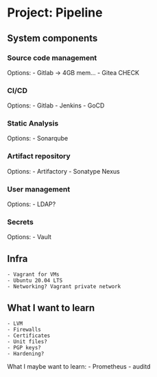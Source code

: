 # Project: Pipeline

## System components

### Source code management

Options:
    - Gitlab -> 4GB mem...
    - Gitea CHECK

### CI/CD

Options:
    - Gitlab
    - Jenkins
    - GoCD

### Static Analysis

Options:
    - Sonarqube

### Artifact repository

Options:
    - Artifactory
    - Sonatype Nexus

### User management

Options:
    - LDAP?

### Secrets

Options:
    - Vault

## Infra
    - Vagrant for VMs
    - Ubuntu 20.04 LTS
    - Networking? Vagrant private network
 

 ## What I want to learn
    - LVM
    - Firewalls
    - Certificates
    - Unit files?
    - PGP keys?
    - Hardening?

What I maybe want to learn:
    - Prometheus
    - auditd
